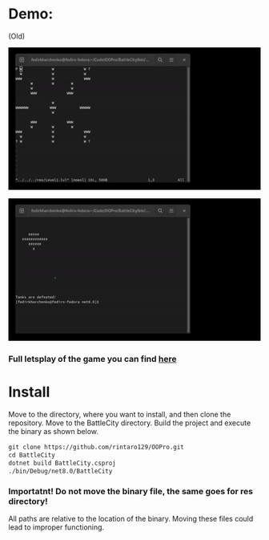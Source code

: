# Demo:
(Old)

![Demo1](https://github.com/rintaro129/OOPro/blob/main/BattleCity/res/ezgif-2-016a4d7b49.gif)

![Demo2](https://github.com/rintaro129/OOPro/blob/main/BattleCity/res/ezgif-2-ef20021858.gif)

### Full letsplay of the game you can find [here](https://drive.google.com/file/d/1Ix2TsOcBYyT8102m9gF1zy4He6W2javE/view?usp=sharing)

# Install

Move to the directory, where you want to install, and then clone the repository.
Move to the BattleCity directory.
Build the project and execute the binary as shown below.

```
git clone https://github.com/rintaro129/OOPro.git
cd BattleCity
dotnet build BattleCity.csproj
./bin/Debug/net8.0/BattleCity
```

### Importatnt! Do not move the binary file, the same goes for res directory!

All paths are relative to the location of the binary. Moving these files could lead to improper functioning.


